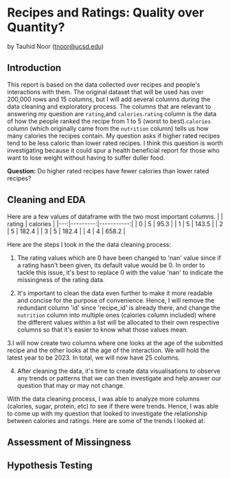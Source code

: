 # Recipes and Ratings: Quality over Quantity?
by Tauhid Noor (tnoor@ucsd.edu)

## Introduction
This report is based on the data collected over recipes and people's interactions with them. The original dataset that will be used has over 200,000 rows and 15 columns, but I will add several columns during the data cleaning and exploratory process. The columns that are relevant to answering my question are `rating`,and `calories`.`rating` column is the data of how the people ranked the recipe from 1 to 5 (worst to best).`calories` column (which originally came from the `nutrition` column) tells us how many calories the recipes contain. My question asks if higher rated recipes tend to be less caloric than lower rated recipes. I think this question is worth investigating because it could spur a health beneficial report for those who want to lose weight without having to suffer duller food. 

**Question:** Do higher rated recipes have fewer calories than lower rated recipes?

## Cleaning and EDA
Here are a few values of dataframe with the two most important columns.
|    |   rating |   calories |
|---:|---------:|-----------:|
|  0 |        5 |       95.3 |
|  1 |        5 |      143.5 |
|  2 |        5 |      182.4 |
|  3 |        5 |      182.4 |
|  4 |        4 |      658.2 |

Here are the steps I took in the the data cleaning process:

1. The rating values which are 0 have been changed to 'nan' value since if a rating hasn't been given, its default value would be 0. In order to tackle this issue, it's best to replace 0 with the value 'nan' to indicate the missingness of the rating data.

2. It's important to clean the data even further to make it more readable and concise for the purpose of convenience. Hence, I will remove the redundant column 'id' since 'recipe_id' is already there, and change the `nutrition` column into multiple ones (calories column included) where the different values within a list will be allocated to their own respective columns so that it's easier to know what those values mean.

3.I will now create two columns where one looks at the age of the submitted recipe and the other looks at the age of the interaction. We will hold the latest year to be 2023. In total, we will now have 25 columns.

4. After cleaning the data, it's time to create data visualisations to observe any trends or patterns that we can then investigate and help answer our question that may or may not change.

With the data cleaning process, I was able to analyze more columns (calories, sugar, protein, etc) to see if there were trends. Hence, I was able to come up with my question that looked to investigate the relationship between calories and ratings. Here are some of the trends I looked at: 

## Assessment of Missingness

## Hypothesis Testing